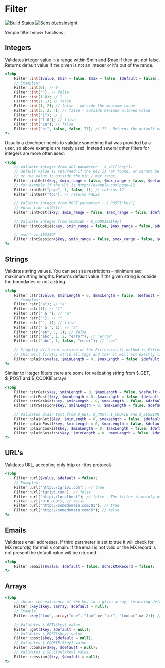 Filter
======

[![Build Status](https://travis-ci.org/SugiPHP/Filter.png)](https://travis-ci.org/SugiPHP/Filter) [![SensioLabsInsight](https://insight.sensiolabs.com/projects/ba950cdd-4b73-428f-941a-b3ba94d0332a/mini.png)](https://insight.sensiolabs.com/projects/ba950cdd-4b73-428f-941a-b3ba94d0332a)



Simple filter helper functions.

Integers
--------

Validates integer value in a range within $min and $max if they are not false.
Returns default value if the given is not an integer or it's out of the range.


```php
<?php
	Filter::int($value, $min = false, $max = false, $default = false);
	// Examples:
	Filter::int(0); // 0
	Filter::int(""); // false
	Filter::int(1.0); // 1
	Filter::int(1.1); // false
	Filter::int(1, 2); // false - outside the minimum range
	Filter::int(5, 2, 4); // false - outside maximum allowed value
	Filter::int("1"); // 1
	Filter::int("1.0"); // false
	Filter::int("1a"); // false
	Filter::int("hi", false, false, 77); // 77 - Returns the default value
?>
```

Usually a developer needs to validate something that was provided by a user, so above example are rarely used.
Instead several other filters for integers are more often used:

```php
<?php
	// Validate integer from GET parameter - $_GET["key"].
	// Default value is returned if the key is not found, or cannot be converted to an integer,
	// or the value is outside the min / max range.
	Filter::intGet($key, $min_range = false, $max_range = false, $default = false);
	// for example if the URL is http://example.com?page=12
	Filter::intGet("page", 1, false, 1); // returns 12
	Filter::intGet("foo"); // returns FALSE

	// Validate integer from POST parameter - $_POST["key"].
	// Works like intGet()
	Filter::intPost($key, $min_range = false, $max_range = false, $default = false);

	// Validate integer from COOKIES - $_COOKIE[$key]
	Filter::intCookie($key, $min_range = false, $max_range = false, $default = false);

	// and from SESSION
	Filter::intSession($key, $min_range = false, $max_range = false, $default = false);
?>
```


Strings
-------

Validates string values. You can set size restrictions - minimum and maximum string lengths.
Returns default value if the given string is outside the boundaries or not a string.

```php
<?php
	Filter::str($value, $minLength = 0, $maxLength = false, $default = false);
	// Examples:
	Filter::str("a"); // "a"
	Filter::str(1); // "1"
	Filter::str(" a "); // "a"
	Filter::str(""); // ""
	Filter::str("", 1); // false
	Filter::str(" a ", 1); // "a"
	Filter::str("ab", 1, 1); // false
	Filter::str("abc", 1, 2, "error"); // "error"
	Filter::str("abc", 1, false, "error"); // "abc"

	// Slightly different version of the Filter::str() method is Filter::plain()
	// This will firstly strip all tags and then it will act exactly like Filter::str() method.
	Filter::plain($value, $minLength = 0, $maxLength = false, $default = false);
?>
```

Similar to integer filters there are some for validating string from $_GET, $_POST and $_COOKIE arrays

```php
<?php
	Filter::strGet($key, $minLength = 0, $maxLength = false, $default = false);
	Filter::strPost($key, $minLength = 0, $maxLength = false, $default = false);
	Filter::strCookie($key, $minLength = 0, $maxLength = false, $default = false);
	Filter::strSession($key, $minLength = 0, $maxLength = false, $default = false);

	// Validates plain text from $_GET, $_POST, $_COOKIE and $_SESSION parameters
	Filter::plainGet($key, $minLength = 0, $maxLength = false, $default = false);
	Filter::plainPost($key, $minLength = 0, $maxLength = false, $default = false);
	Filter::plainCookie($key, $minLength = 0, $maxLength = false, $default = false);
	Filter::plainSession($key, $minLength = 0, $maxLength = false, $default = false);
?>
```

URL's
-----

Validates URL, accepting only http or https protocols

```php
<?php
	Filter::url($value, $default = false);
	// Examples:
	Filter::url("http://igrivi.com"); // true
	Filter::url("igrivi.com"); // false
	Filter::url("http://localhost"); // false - The filter is mainly used for user inputs, so when we need URL, we intentionally don't want localhost
	Filter::url("8.8.8.8"); // false
	Filter::url("http://somedomain.com:81"); // true
	Filter::url("http://somedomain.com:6"); // false
?>
```

Emails
------

Validates email addresses. If third parameter is set to true it will check for MX record(s) for mail's domain.
If the email is not valid or the MX record is not present the default value will be returned.

```php
<?php
	Filter::email($value, $default = false, $checkMxRecord = false);
?>
```

Arrays
------

```php
<?php
	// Checks the existence of the key in a given array, returning default value if $key is not present.
	Filter::key($key, $array, $default = null);
	// Example:
	Filter::key("foo", array("one", "foo" => "bar", "foobar" => 2)); // "bar"

	// Validates $_GET[$key] value.
	Filter::get($key, $default = null);
	// Validates $_POST[$key] value.
	Filter::post($key, $default = null);
	// Validates $_COOKIE[$key] value.
	Filter::cookie($key, $default = null);
	// Validates $_SESSION[$key] value.
	Filter::session($key, $deafult = null);
?>
```
